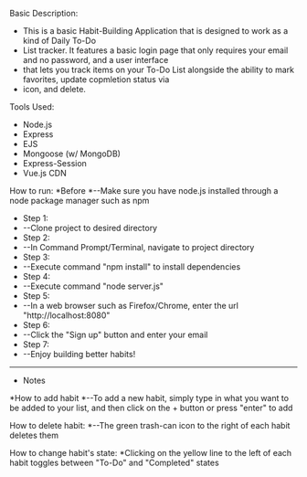 Basic Description:
* This is a basic Habit-Building Application that is designed to work as a kind of Daily To-Do
* List tracker. It features a basic login page that only requires your email and no password, and a user interface
* that lets you track items on your To-Do List alongside the ability to mark favorites, update copmletion status via
* icon, and delete.

Tools Used:
* Node.js
* Express
* EJS
* Mongoose (w/ MongoDB)
* Express-Session
* Vue.js CDN

How to run:
*Before
*--Make sure you have node.js installed through a node package manager such as npm

* Step 1:
* --Clone project to desired directory
* Step 2:
* --In Command Prompt/Terminal, navigate to project directory
* Step 3:
* --Execute command "npm install" to install dependencies
* Step 4:
* --Execute command "node server.js"
* Step 5:
* --In a web browser such as Firefox/Chrome, enter the url "http://localhost:8080"
* Step 6:
* --Click the "Sign up" button and enter your email
* Step 7:
* --Enjoy building better habits!

--------------------------------------------------------------------------------------------------------------------------
* Notes

*How to add habit
*--To add a new habit, simply type in what you want to be added to your list, and then click on the + button or press "enter" to add

How to delete habit:
*--The green trash-can icon to the right of each habit deletes them

How to change habit's state:
*Clicking on the yellow line to the left of each habit toggles between "To-Do" and "Completed" states
